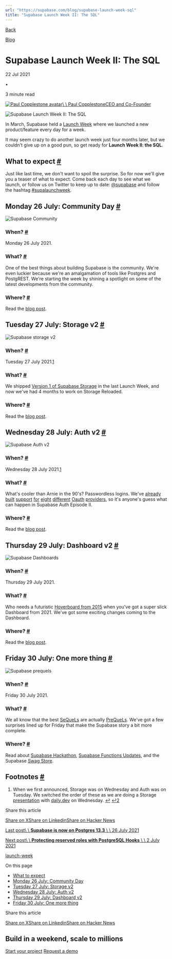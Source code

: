 ```yaml
---
url: "https://supabase.com/blog/supabase-launch-week-sql"
title: "Supabase Launch Week II: The SQL"
---
```


[Back](https://supabase.com/blog)

[Blog](https://supabase.com/blog)

# Supabase Launch Week II: The SQL

22 Jul 2021

•

3 minute read

[![Paul Copplestone avatar](https://supabase.com/_next/image?url=https%3A%2F%2Fgithub.com%2Fkiwicopple.png&w=96&q=75&dpl=dpl_7FY8EmFQ6G3YqautJ4Fvh1viLnvu)\\
\\
Paul CopplestoneCEO and Co-Founder](https://github.com/kiwicopple)

![Supabase Launch Week II: The SQL](https://supabase.com/_next/image?url=%2Fimages%2Fblog%2Flaunch-week-sql%2Fsupabase-launch-the-sql.png&w=3840&q=100&dpl=dpl_7FY8EmFQ6G3YqautJ4Fvh1viLnvu)

In March, Supabase held a [Launch Week](https://supabase.com/blog/launch-week) where we launched a new product/feature every day for a week.

It may seem crazy to do another launch week just four months later, but we couldn't give up on a good pun, so get ready for **Launch Week II: the SQL**.

## What to expect [\#](https://supabase.com/blog/supabase-launch-week-sql\#what-to-expect)

Just like last time, we don't want to spoil the surprise. So for now we'll give you a teaser of what to expect. Come back each day to see what we launch, or follow us on Twitter to keep up to date: [@supabase](https://twitter.com/supabase) and follow the hashtag [#supalaunchweek](https://twitter.com/hashtag/supalaunchweek).

## Monday 26 July: Community Day [\#](https://supabase.com/blog/supabase-launch-week-sql\#monday-26-july-community-day)

![Supabase Community](https://supabase.com/_next/image?url=%2Fimages%2Fblog%2Flaunch-week-sql%2Fcommunity-day.png&w=3840&q=75&dpl=dpl_7FY8EmFQ6G3YqautJ4Fvh1viLnvu)

### **When?** [\#](https://supabase.com/blog/supabase-launch-week-sql\#when)

Monday 26 July 2021.

### What? [\#](https://supabase.com/blog/supabase-launch-week-sql\#what)

One of the best things about building Supabase is the community. We're even luckier because we're an amalgamation of tools like Postgres and PostgREST. We're starting the week by shining a spotlight on some of the latest developments from the community.

### Where? [\#](https://supabase.com/blog/supabase-launch-week-sql\#where)

Read the [blog post](https://supabase.com/blog/supabase-community-day).

## Tuesday 27 July: Storage v2 [\#](https://supabase.com/blog/supabase-launch-week-sql\#tuesday-27-july-storage-v2)

![Supabase storage v2](https://supabase.com/_next/image?url=%2Fimages%2Fblog%2Flaunch-week-sql%2Fstorage.png&w=3840&q=75&dpl=dpl_7FY8EmFQ6G3YqautJ4Fvh1viLnvu)

### **When?** [\#](https://supabase.com/blog/supabase-launch-week-sql\#when-1)

Tuesday 27 July 2021.[1](https://supabase.com/blog/supabase-launch-week-sql#user-content-fn-1)

### What? [\#](https://supabase.com/blog/supabase-launch-week-sql\#what-1)

We shipped [Version 1 of Supabase Storage](https://supabase.com/blog/supabase-storage) in the last Launch Week, and now we've had 4 months to work on Storage Reloaded.

### Where? [\#](https://supabase.com/blog/supabase-launch-week-sql\#where-1)

Read the [blog post](https://supabase.com/blog/storage-beta).

## Wednesday 28 July: Auth v2 [\#](https://supabase.com/blog/supabase-launch-week-sql\#wednesday-28-july-auth-v2)

![Supabase Auth v2](https://supabase.com/_next/image?url=%2Fimages%2Fblog%2Flaunch-week-sql%2Fauth-v2.png&w=3840&q=75&dpl=dpl_7FY8EmFQ6G3YqautJ4Fvh1viLnvu)

### **When?** [\#](https://supabase.com/blog/supabase-launch-week-sql\#when-2)

Wednesday 28 July 2021.[1](https://supabase.com/blog/supabase-launch-week-sql#user-content-fn-1)

### What? [\#](https://supabase.com/blog/supabase-launch-week-sql\#what-2)

What's cooler than Arnie in the 90's? Passwordless logins. We've [already](https://supabase.com/docs/guides/auth/social-login/auth-apple) [built](https://supabase.com/docs/guides/auth/social-login/auth-bitbucket) [support](https://supabase.com/docs/guides/auth/social-login/auth-discord) [for](https://supabase.com/docs/guides/auth/social-login/auth-facebook) [eight](https://supabase.com/docs/guides/auth/social-login/auth-github) [different](https://supabase.com/docs/guides/auth/social-login/auth-gitlab) [Oauth](https://supabase.com/docs/guides/auth/social-login/auth-google) [providers](https://supabase.com/docs/guides/auth/social-login/auth-twitter), so it's anyone's guess what can happen in Supabase Auth Episode II.

### Where? [\#](https://supabase.com/blog/supabase-launch-week-sql\#where-2)

Read the [blog post](https://supabase.com/blog/supabase-auth-passwordless-sms-login).

## Thursday 29 July: Dashboard v2 [\#](https://supabase.com/blog/supabase-launch-week-sql\#thursday-29-july-dashboard-v2)

![Supabase Dashboards](https://supabase.com/_next/image?url=%2Fimages%2Fblog%2Flaunch-week-sql%2Fdashboards.png&w=3840&q=75&dpl=dpl_7FY8EmFQ6G3YqautJ4Fvh1viLnvu)

### **When?** [\#](https://supabase.com/blog/supabase-launch-week-sql\#when-3)

Thursday 29 July 2021.

### What? [\#](https://supabase.com/blog/supabase-launch-week-sql\#what-3)

Who needs a futuristic [Hoverboard from 2015](https://www.youtube.com/watch?v=NRkGYW9JAmQ) when you've got a super slick Dashboard from 2021. We've got some exciting changes coming to the Dashboard.

### Where? [\#](https://supabase.com/blog/supabase-launch-week-sql\#where-3)

Read the [blog post](https://supabase.com/blog/supabase-reports-and-metrics).

## Friday 30 July: One more thing [\#](https://supabase.com/blog/supabase-launch-week-sql\#friday-30-july-one-more-thing)

![Supabase prequels](https://supabase.com/_next/image?url=%2Fimages%2Fblog%2Flaunch-week-sql%2Fprequel.png&w=3840&q=75&dpl=dpl_7FY8EmFQ6G3YqautJ4Fvh1viLnvu)

### **When?** [\#](https://supabase.com/blog/supabase-launch-week-sql\#when-4)

Friday 30 July 2021.

### What? [\#](https://supabase.com/blog/supabase-launch-week-sql\#what-4)

We all know that the best [SeQueLs](https://www.reddit.com/r/SequelMemes/) are actually [PreQueLs](https://www.reddit.com/r/PrequelMemes/). We've got a few surprises lined up for Friday that make the Supabase story a bit more complete.

### Where? [\#](https://supabase.com/blog/supabase-launch-week-sql\#where-4)

Read about [Supabase Hackathon](https://supabase.com/blog/supabase-swag-store),
[Supabase Functions Updates](https://supabase.com/blog/supabase-functions-updates),
and the Supabase [Swag Store](https://supabase.com/blog/1-the-supabase-hackathon).

## Footnotes [\#](https://supabase.com/blog/supabase-launch-week-sql\#footnote-label)

1. When we first announced, Storage was on Wednesday and Auth was on Tuesday. We switched the order of these as we are doing a
Storage [presentation](https://www.meetup.com/the-monthly-dev-world-class-talks-by-expert-developers/events/278158726/) with
[daily.dev](https://daily.dev/) on Wednesday. [↩](https://supabase.com/blog/supabase-launch-week-sql#user-content-fnref-1) [↩2](https://supabase.com/blog/supabase-launch-week-sql#user-content-fnref-1-2)


Share this article

[Share on X](https://twitter.com/intent/tweet?url=https%3A%2F%2Fsupabase.com%2Fblog%2Fsupabase-launch-week-sql&text=Supabase%20Launch%20Week%20II%3A%20The%20SQL)[Share on Linkedin](https://www.linkedin.com/shareArticle?url=https%3A%2F%2Fsupabase.com%2Fblog%2Fsupabase-launch-week-sql&text=Supabase%20Launch%20Week%20II%3A%20The%20SQL)[Share on Hacker News](https://news.ycombinator.com/submitlink?u=https%3A%2F%2Fsupabase.com%2Fblog%2Fsupabase-launch-week-sql&t=Supabase%20Launch%20Week%20II%3A%20The%20SQL)

[Last post\\
\\
**Supabase is now on Postgres 13.3** \\
\\
26 July 2021](https://supabase.com/blog/supabase-postgres-13)

[Next post\\
\\
**Protecting reserved roles with PostgreSQL Hooks** \\
\\
2 July 2021](https://supabase.com/blog/roles-postgres-hooks)

[launch-week](https://supabase.com/blog/tags/launch-week)

On this page

- [What to expect](https://supabase.com/blog/supabase-launch-week-sql#what-to-expect)
- [Monday 26 July: Community Day](https://supabase.com/blog/supabase-launch-week-sql#monday-26-july-community-day)
- [Tuesday 27 July: Storage v2](https://supabase.com/blog/supabase-launch-week-sql#tuesday-27-july-storage-v2)
- [Wednesday 28 July: Auth v2](https://supabase.com/blog/supabase-launch-week-sql#wednesday-28-july-auth-v2)
- [Thursday 29 July: Dashboard v2](https://supabase.com/blog/supabase-launch-week-sql#thursday-29-july-dashboard-v2)
- [Friday 30 July: One more thing](https://supabase.com/blog/supabase-launch-week-sql#friday-30-july-one-more-thing)

Share this article

[Share on X](https://twitter.com/intent/tweet?url=https%3A%2F%2Fsupabase.com%2Fblog%2Fsupabase-launch-week-sql&text=Supabase%20Launch%20Week%20II%3A%20The%20SQL)[Share on Linkedin](https://www.linkedin.com/shareArticle?url=https%3A%2F%2Fsupabase.com%2Fblog%2Fsupabase-launch-week-sql&text=Supabase%20Launch%20Week%20II%3A%20The%20SQL)[Share on Hacker News](https://news.ycombinator.com/submitlink?u=https%3A%2F%2Fsupabase.com%2Fblog%2Fsupabase-launch-week-sql&t=Supabase%20Launch%20Week%20II%3A%20The%20SQL)

## Build in a weekend, scale to millions

[Start your project](https://supabase.com/dashboard) [Request a demo](https://supabase.com/contact/sales)